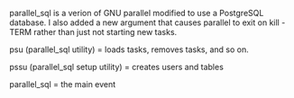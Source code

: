 parallel_sql is a verion of GNU parallel modified to use a PostgreSQL database. I also added a new argument that causes parallel to exit on kill -TERM rather than just not starting new tasks.

psu (parallel_sql utility) = loads tasks, removes tasks, and so on.

pssu (parallel_sql setup utility) = creates users and tables

parallel_sql = the main event
